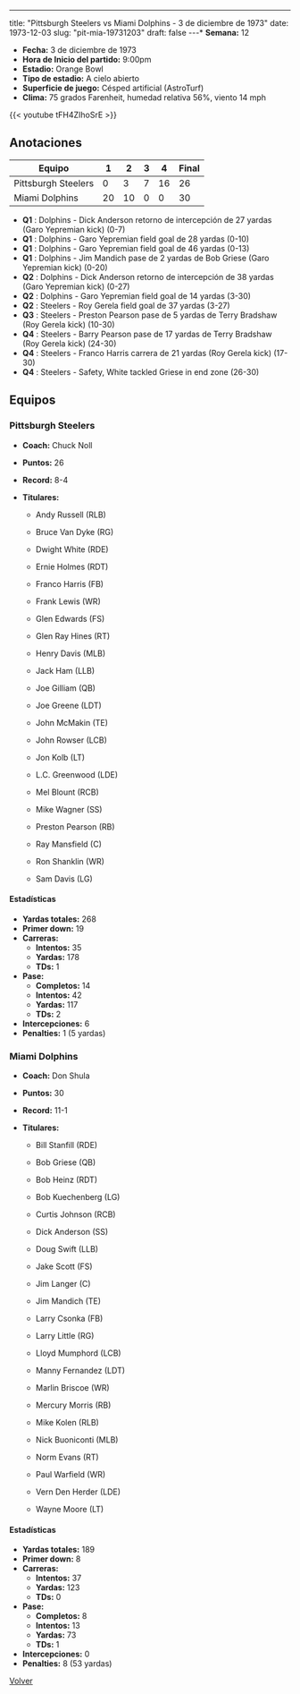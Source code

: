 ---
title: "Pittsburgh Steelers vs Miami Dolphins - 3 de diciembre de 1973"
date: 1973-12-03
slug: "pit-mia-19731203"
draft: false
---* **Semana:** 12
* **Fecha:** 3 de diciembre de 1973
* **Hora de Inicio del partido:** 9:00pm
* **Estadio:** Orange Bowl
* **Tipo de estadio:** A cielo abierto
* **Superficie de juego:** Césped artificial (AstroTurf)
* **Clima:** 75 grados Farenheit, humedad relativa 56%, viento 14 mph

{{< youtube tFH4ZIhoSrE >}}


## Anotaciones
| Equipo | 1 | 2 | 3 | 4 | Final |
|--------|---|---|---|---|-------|
| Pittsburgh Steelers  | 0 | 3 | 7 | 16  | 26 |
| Miami Dolphins  | 20 | 10 | 0 | 0  | 30 |
* **Q1** : Dolphins - Dick Anderson retorno de intercepción de 27 yardas (Garo Yepremian kick) (0-7)
* **Q1** : Dolphins - Garo Yepremian field goal de 28 yardas (0-10)
* **Q1** : Dolphins - Garo Yepremian field goal de 46 yardas (0-13)
* **Q1** : Dolphins - Jim Mandich pase de 2 yardas de Bob Griese (Garo Yepremian kick) (0-20)
* **Q2** : Dolphins - Dick Anderson retorno de intercepción de 38 yardas (Garo Yepremian kick) (0-27)
* **Q2** : Dolphins - Garo Yepremian field goal de 14 yardas (3-30)
* **Q2** : Steelers - Roy Gerela field goal de 37 yardas (3-27)
* **Q3** : Steelers - Preston Pearson pase de 5 yardas de Terry Bradshaw (Roy Gerela kick) (10-30)
* **Q4** : Steelers - Barry Pearson pase de 17 yardas de Terry Bradshaw (Roy Gerela kick) (24-30)
* **Q4** : Steelers - Franco Harris carrera de 21 yardas (Roy Gerela kick) (17-30)
* **Q4** : Steelers - Safety, White tackled Griese in end zone (26-30)


## Equipos


### Pittsburgh Steelers
* **Coach:** Chuck Noll
* **Puntos:** 26
* **Record:** 8-4
* **Titulares:** 

  * Andy Russell (RLB) 

  * Bruce Van Dyke (RG) 

  * Dwight White (RDE) 

  * Ernie Holmes (RDT) 

  * Franco Harris (FB) 

  * Frank Lewis (WR) 

  * Glen Edwards (FS) 

  * Glen Ray Hines (RT) 

  * Henry Davis (MLB) 

  * Jack Ham (LLB) 

  * Joe Gilliam (QB) 

  * Joe Greene (LDT) 

  * John McMakin (TE) 

  * John Rowser (LCB) 

  * Jon Kolb (LT) 

  * L.C. Greenwood (LDE) 

  * Mel Blount (RCB) 

  * Mike Wagner (SS) 

  * Preston Pearson (RB) 

  * Ray Mansfield (C) 

  * Ron Shanklin (WR) 

  * Sam Davis (LG) 

#### Estadísticas
* **Yardas totales:** 268
* **Primer down:** 19
* **Carreras:**
  * **Intentos:** 35
  * **Yardas:** 178
  * **TDs:** 1
* **Pase:**
  * **Completos:** 14
  * **Intentos:** 42
  * **Yardas:** 117
  * **TDs:** 2
* **Intercepciones:** 6
* **Penalties:** 1 (5 yardas)

### Miami Dolphins
* **Coach:** Don Shula
* **Puntos:** 30
* **Record:** 11-1
* **Titulares:** 

  * Bill Stanfill (RDE) 

  * Bob Griese (QB) 

  * Bob Heinz (RDT) 

  * Bob Kuechenberg (LG) 

  * Curtis Johnson (RCB) 

  * Dick Anderson (SS) 

  * Doug Swift (LLB) 

  * Jake Scott (FS) 

  * Jim Langer (C) 

  * Jim Mandich (TE) 

  * Larry Csonka (FB) 

  * Larry Little (RG) 

  * Lloyd Mumphord (LCB) 

  * Manny Fernandez (LDT) 

  * Marlin Briscoe (WR) 

  * Mercury Morris (RB) 

  * Mike Kolen (RLB) 

  * Nick Buoniconti (MLB) 

  * Norm Evans (RT) 

  * Paul Warfield (WR) 

  * Vern Den Herder (LDE) 

  * Wayne Moore (LT) 

#### Estadísticas
* **Yardas totales:** 189
* **Primer down:** 8
* **Carreras:**
  * **Intentos:** 37
  * **Yardas:** 123
  * **TDs:** 0
* **Pase:**
  * **Completos:** 8
  * **Intentos:** 13
  * **Yardas:** 73
  * **TDs:** 1
* **Intercepciones:** 0
* **Penalties:** 8 (53 yardas)


[Volver](/historia/1973)
